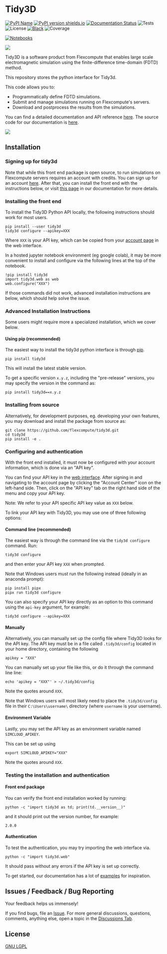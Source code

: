 # Tidy3D
[![PyPI
Name](https://img.shields.io/badge/pypi-tidy3d-blue?style=for-the-badge)](https://pypi.python.org/pypi/tidy3d)
[![PyPI version shields.io](https://img.shields.io/pypi/v/tidy3d.svg?style=for-the-badge)](https://pypi.python.org/pypi/tidy3d/)
[![Documentation Status](https://readthedocs.com/projects/flexcompute-tidy3ddocumentation/badge/?version=latest&style=for-the-badge)](https://flexcompute-tidy3ddocumentation.readthedocs-hosted.com/?badge=latest)
![Tests](https://img.shields.io/github/actions/workflow/status/flexcompute/tidy3d/run_tests.yml?style=for-the-badge)
![License](https://img.shields.io/github/license/flexcompute/tidy3d?style=for-the-badge)
[![Black](https://img.shields.io/badge/code%20style-black-000000.svg?style=for-the-badge)](https://github.com/psf/black)
![Coverage](https://img.shields.io/endpoint?url=https://gist.githubusercontent.com/daquinteroflex/4702549574741e87deaadba436218ebd/raw/tidy3d_extension.json)

[![Notebooks](https://img.shields.io/badge/Demo-Live%20notebooks-8A2BE2?style=for-the-badge)](https://github.com/flexcompute/tidy3d-notebooks)

![](https://raw.githubusercontent.com/flexcompute/tidy3d/main/img/Tidy3D-logo.svg)

Tidy3D is a software product from Flexcompute that enables large scale electromagnetic simulation using the finite-difference time-domain (FDTD) method.

This repository stores the python interface for Tidy3d.

This code allows you to:
* Programmatically define FDTD simulations.
* Submit and manage simulations running on Flexcompute's servers.
* Download and postprocess the results from the simulations.

You can find a detailed documentation and API reference [here](https://docs.flexcompute.com/projects/tidy3d/en/stable/).
The source code for our documentation is [here](https://github.com/flexcompute-readthedocs/tidy3d-docs).

![](https://raw.githubusercontent.com/flexcompute/tidy3d/main/img/snippet.png)

## Installation

### Signing up for tidy3d

Note that while this front end package is open source, to run simulations on Flexcompute servers requires an account with credits.
You can sign up for an account [here](https://tidy3d.simulation.cloud/signup).
After that, you can install the front end with the instructions below, or visit [this page](https://docs.flexcompute.com/projects/tidy3d/en/stable/install.html) in our documentation for more details.

### Installing the front end 

To install the Tidy3D Python API locally, the following instructions should work for most users.

```
pip install --user tidy3d
tidy3d configure --apikey=XXX
```

Where `XXX` is your API key, which can be copied from your [account page](https://tidy3d.simulation.cloud/account) in the web interface.

In a hosted jupyter notebook environment (eg google colab), it may be more convenient to install and configure via the following lines at the top of the notebook.

```
!pip install tidy3d
import tidy3d.web as web
web.configure("XXX")
```

If those commands did not work, advanced installation instructions are below, which should help solve the issue.

### Advanced Installation Instructions

Some users might require more a specialized installation, which we cover below.

#### Using pip (recommended)

The easiest way to install the tidy3d python interface is through [pip](https://pypi.org/project/tidy3d/).

```
pip install tidy3d
```

This will install the latest stable version.

To get a specific version `x.y.z`, including the "pre-release" versions, you may specify the version in the command as:

```
pip install tidy3d==x.y.z
```

### Installing from source

Alternatively, for development purposes, eg. developing your own features, you may download and install the package from source as:

```
git clone https://github.com/flexcompute/tidy3d.git
cd tidy3d
pip install -e .
```

### Configuring and authentication

With the front end installed, it must now be configured with your account information, which is done via an "API key".

You can find your API key in the [web interface](http://tidy3d.simulation.cloud). After signing in and navigating to the account page by clicking the "Account Center" icon on the left-hand side. Then, click on the "API key" tab on the right hand side of the menu and copy your API key.

Note: We refer to your API specific API key value as `XXX` below.

To link your API key with Tidy3D, you may use one of three following options:

#### Command line (recommended)

The easiest way is through the command line via the `tidy3d configure` command. Run:

```
tidy3d configure
```

and then enter your API key `XXX` when prompted.

Note that Windows users must run the following instead (ideally in an anaconda prompt):

```
pip install pipx
pipx run tidy3d configure
```

You can also specify your API key directly as an option to this command using the `api-key` argument, for example:

```
tidy3d configure --apikey=XXX
```

#### Manually

Alternatively, you can manually set up the config file where Tidy3D looks for the API key. The API key must be in a file called `.tidy3d/config` located in your home directory, containing the following

```
apikey = "XXX"
```

You can manually set up your file like this, or do it through the command line line:

``echo 'apikey = "XXX"' > ~/.tidy3d/config``

Note the quotes around `XXX`.

Note that Windows users will most likely need to place the `.tidy3d/config` file in their `C:\Users\username\` directory (where `username` is your username).

#### Environment Variable

Lastly, you may set the API key as an environment variable named `SIMCLOUD_APIKEY`.

This can be set up using

``export SIMCLOUD_APIKEY="XXX"``

Note the quotes around `XXX`.

### Testing the installation and authentication

#### Front end package

You can verify the front end installation worked by running:

```
python -c "import tidy3d as td; print(td.__version__)"
```

and it should print out the version number, for example:

```
2.0.0
```

#### Authentication

To test the authentication, you may try importing the web interface via.

```
python -c "import tidy3d.web"
```

It should pass without any errors if the API key is set up correctly.

To get started, our documentation has a lot of [examples](https://docs.flexcompute.com/projects/tidy3d/en/latest/examples.html) for inspiration.

## Issues / Feedback / Bug Reporting

Your feedback helps us immensely!

If you find bugs, file an [Issue](https://github.com/flexcompute/tidy3d/issues).
For more general discussions, questions, comments, anything else, open a topic in the [Discussions Tab](https://github.com/flexcompute/tidy3d/discussions).

## License

[GNU LGPL](https://github.com/flexcompute/tidy3d/blob/main/LICENSE)
